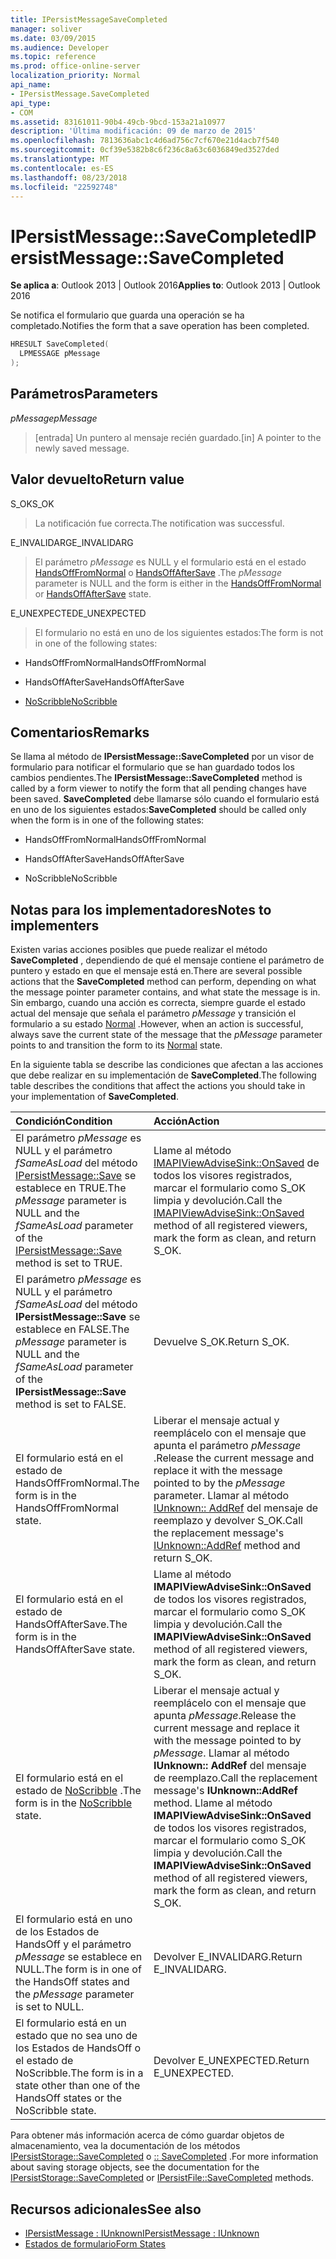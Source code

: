 ```yaml
---
title: IPersistMessageSaveCompleted
manager: soliver
ms.date: 03/09/2015
ms.audience: Developer
ms.topic: reference
ms.prod: office-online-server
localization_priority: Normal
api_name:
- IPersistMessage.SaveCompleted
api_type:
- COM
ms.assetid: 83161011-90b4-49cb-9bcd-153a21a10977
description: 'Última modificación: 09 de marzo de 2015'
ms.openlocfilehash: 7813636abc1c4d6ad756c7cf670e21d4acb7f540
ms.sourcegitcommit: 0cf39e5382b8c6f236c8a63c6036849ed3527ded
ms.translationtype: MT
ms.contentlocale: es-ES
ms.lasthandoff: 08/23/2018
ms.locfileid: "22592748"
---
```

# <a name="ipersistmessagesavecompleted"></a><span data-ttu-id="102cb-103">IPersistMessage::SaveCompleted</span><span class="sxs-lookup"><span data-stu-id="102cb-103">IPersistMessage::SaveCompleted</span></span>

<span data-ttu-id="102cb-104">**Se aplica a**: Outlook 2013 | Outlook 2016</span><span class="sxs-lookup"><span data-stu-id="102cb-104">**Applies to**: Outlook 2013 | Outlook 2016</span></span> 
  
<span data-ttu-id="102cb-105">Se notifica el formulario que guarda una operación se ha completado.</span><span class="sxs-lookup"><span data-stu-id="102cb-105">Notifies the form that a save operation has been completed.</span></span> 
  
```cpp
HRESULT SaveCompleted(
  LPMESSAGE pMessage
);
```

## <a name="parameters"></a><span data-ttu-id="102cb-106">Parámetros</span><span class="sxs-lookup"><span data-stu-id="102cb-106">Parameters</span></span>

<span data-ttu-id="102cb-107">_pMessage_</span><span class="sxs-lookup"><span data-stu-id="102cb-107">_pMessage_</span></span>
  
> <span data-ttu-id="102cb-108">[entrada] Un puntero al mensaje recién guardado.</span><span class="sxs-lookup"><span data-stu-id="102cb-108">[in] A pointer to the newly saved message.</span></span>
    
## <a name="return-value"></a><span data-ttu-id="102cb-109">Valor devuelto</span><span class="sxs-lookup"><span data-stu-id="102cb-109">Return value</span></span>

<span data-ttu-id="102cb-110">S_OK</span><span class="sxs-lookup"><span data-stu-id="102cb-110">S_OK</span></span> 
  
> <span data-ttu-id="102cb-111">La notificación fue correcta.</span><span class="sxs-lookup"><span data-stu-id="102cb-111">The notification was successful.</span></span>
    
<span data-ttu-id="102cb-112">E_INVALIDARG</span><span class="sxs-lookup"><span data-stu-id="102cb-112">E_INVALIDARG</span></span> 
  
> <span data-ttu-id="102cb-113">El parámetro _pMessage_ es NULL y el formulario está en el estado [HandsOffFromNormal](handsofffromnormal-state.md) o [HandsOffAfterSave](handsoffaftersave-state.md) .</span><span class="sxs-lookup"><span data-stu-id="102cb-113">The  _pMessage_ parameter is NULL and the form is either in the [HandsOffFromNormal](handsofffromnormal-state.md) or [HandsOffAfterSave](handsoffaftersave-state.md) state.</span></span> 
    
<span data-ttu-id="102cb-114">E_UNEXPECTED</span><span class="sxs-lookup"><span data-stu-id="102cb-114">E_UNEXPECTED</span></span> 
  
> <span data-ttu-id="102cb-115">El formulario no está en uno de los siguientes estados:</span><span class="sxs-lookup"><span data-stu-id="102cb-115">The form is not in one of the following states:</span></span>
    
   - <span data-ttu-id="102cb-116">HandsOffFromNormal</span><span class="sxs-lookup"><span data-stu-id="102cb-116">HandsOffFromNormal</span></span>
    
   - <span data-ttu-id="102cb-117">HandsOffAfterSave</span><span class="sxs-lookup"><span data-stu-id="102cb-117">HandsOffAfterSave</span></span>
    
   - [<span data-ttu-id="102cb-118">NoScribble</span><span class="sxs-lookup"><span data-stu-id="102cb-118">NoScribble</span></span>](noscribble-state.md)
    
## <a name="remarks"></a><span data-ttu-id="102cb-119">Comentarios</span><span class="sxs-lookup"><span data-stu-id="102cb-119">Remarks</span></span>

<span data-ttu-id="102cb-120">Se llama al método de **IPersistMessage::SaveCompleted** por un visor de formulario para notificar el formulario que se han guardado todos los cambios pendientes.</span><span class="sxs-lookup"><span data-stu-id="102cb-120">The **IPersistMessage::SaveCompleted** method is called by a form viewer to notify the form that all pending changes have been saved.</span></span> <span data-ttu-id="102cb-121">**SaveCompleted** debe llamarse sólo cuando el formulario está en uno de los siguientes estados:</span><span class="sxs-lookup"><span data-stu-id="102cb-121">**SaveCompleted** should be called only when the form is in one of the following states:</span></span> 
  
- <span data-ttu-id="102cb-122">HandsOffFromNormal</span><span class="sxs-lookup"><span data-stu-id="102cb-122">HandsOffFromNormal</span></span>
    
- <span data-ttu-id="102cb-123">HandsOffAfterSave</span><span class="sxs-lookup"><span data-stu-id="102cb-123">HandsOffAfterSave</span></span>
    
- <span data-ttu-id="102cb-124">NoScribble</span><span class="sxs-lookup"><span data-stu-id="102cb-124">NoScribble</span></span>
    
## <a name="notes-to-implementers"></a><span data-ttu-id="102cb-125">Notas para los implementadores</span><span class="sxs-lookup"><span data-stu-id="102cb-125">Notes to implementers</span></span>

<span data-ttu-id="102cb-126">Existen varias acciones posibles que puede realizar el método **SaveCompleted** , dependiendo de qué el mensaje contiene el parámetro de puntero y estado en que el mensaje está en.</span><span class="sxs-lookup"><span data-stu-id="102cb-126">There are several possible actions that the **SaveCompleted** method can perform, depending on what the message pointer parameter contains, and what state the message is in.</span></span> <span data-ttu-id="102cb-127">Sin embargo, cuando una acción es correcta, siempre guarde el estado actual del mensaje que señala el parámetro _pMessage_ y transición el formulario a su estado [Normal](normal-state.md) .</span><span class="sxs-lookup"><span data-stu-id="102cb-127">However, when an action is successful, always save the current state of the message that the  _pMessage_ parameter points to and transition the form to its [Normal](normal-state.md) state.</span></span> 
  
<span data-ttu-id="102cb-128">En la siguiente tabla se describe las condiciones que afectan a las acciones que debe realizar en su implementación de **SaveCompleted**.</span><span class="sxs-lookup"><span data-stu-id="102cb-128">The following table describes the conditions that affect the actions you should take in your implementation of **SaveCompleted**.</span></span>
  
|<span data-ttu-id="102cb-129">**Condición**</span><span class="sxs-lookup"><span data-stu-id="102cb-129">**Condition**</span></span>|<span data-ttu-id="102cb-130">**Acción**</span><span class="sxs-lookup"><span data-stu-id="102cb-130">**Action**</span></span>|
|:-----|:-----|
|<span data-ttu-id="102cb-131">El parámetro _pMessage_ es NULL y el parámetro _fSameAsLoad_ del método [IPersistMessage::Save](ipersistmessage-save.md) se establece en TRUE.</span><span class="sxs-lookup"><span data-stu-id="102cb-131">The  _pMessage_ parameter is NULL and the  _fSameAsLoad_ parameter of the [IPersistMessage::Save](ipersistmessage-save.md) method is set to TRUE.</span></span>  <br/> |<span data-ttu-id="102cb-132">Llame al método [IMAPIViewAdviseSink::OnSaved](imapiviewadvisesink-onsaved.md) de todos los visores registrados, marcar el formulario como S_OK limpia y devolución.</span><span class="sxs-lookup"><span data-stu-id="102cb-132">Call the [IMAPIViewAdviseSink::OnSaved](imapiviewadvisesink-onsaved.md) method of all registered viewers, mark the form as clean, and return S_OK.</span></span>  <br/> |
|<span data-ttu-id="102cb-133">El parámetro _pMessage_ es NULL y el parámetro _fSameAsLoad_ del método **IPersistMessage::Save** se establece en FALSE.</span><span class="sxs-lookup"><span data-stu-id="102cb-133">The  _pMessage_ parameter is NULL and the  _fSameAsLoad_ parameter of the **IPersistMessage::Save** method is set to FALSE.</span></span>  <br/> |<span data-ttu-id="102cb-134">Devuelve S_OK.</span><span class="sxs-lookup"><span data-stu-id="102cb-134">Return S_OK.</span></span>  <br/> |
|<span data-ttu-id="102cb-135">El formulario está en el estado de HandsOffFromNormal.</span><span class="sxs-lookup"><span data-stu-id="102cb-135">The form is in the HandsOffFromNormal state.</span></span>  <br/> |<span data-ttu-id="102cb-136">Liberar el mensaje actual y reemplácelo con el mensaje que apunta el parámetro _pMessage_ .</span><span class="sxs-lookup"><span data-stu-id="102cb-136">Release the current message and replace it with the message pointed to by the  _pMessage_ parameter.</span></span> <span data-ttu-id="102cb-137">Llamar al método [IUnknown:: AddRef](http://msdn.microsoft.com/library/b4316efd-73d4-4995-b898-8025a316ba63%28Office.15%29.aspx) del mensaje de reemplazo y devolver S_OK.</span><span class="sxs-lookup"><span data-stu-id="102cb-137">Call the replacement message's [IUnknown::AddRef](http://msdn.microsoft.com/library/b4316efd-73d4-4995-b898-8025a316ba63%28Office.15%29.aspx) method and return S_OK.</span></span>  <br/> |
|<span data-ttu-id="102cb-138">El formulario está en el estado de HandsOffAfterSave.</span><span class="sxs-lookup"><span data-stu-id="102cb-138">The form is in the HandsOffAfterSave state.</span></span>  <br/> |<span data-ttu-id="102cb-139">Llame al método **IMAPIViewAdviseSink::OnSaved** de todos los visores registrados, marcar el formulario como S_OK limpia y devolución.</span><span class="sxs-lookup"><span data-stu-id="102cb-139">Call the **IMAPIViewAdviseSink::OnSaved** method of all registered viewers, mark the form as clean, and return S_OK.</span></span>  <br/> |
|<span data-ttu-id="102cb-140">El formulario está en el estado de [NoScribble](noscribble-state.md) .</span><span class="sxs-lookup"><span data-stu-id="102cb-140">The form is in the [NoScribble](noscribble-state.md) state.</span></span>  <br/> |<span data-ttu-id="102cb-141">Liberar el mensaje actual y reemplácelo con el mensaje que apunta _pMessage_.</span><span class="sxs-lookup"><span data-stu-id="102cb-141">Release the current message and replace it with the message pointed to by  _pMessage_.</span></span> <span data-ttu-id="102cb-142">Llamar al método **IUnknown:: AddRef** del mensaje de reemplazo.</span><span class="sxs-lookup"><span data-stu-id="102cb-142">Call the replacement message's **IUnknown::AddRef** method.</span></span> <span data-ttu-id="102cb-143">Llame al método **IMAPIViewAdviseSink::OnSaved** de todos los visores registrados, marcar el formulario como S_OK limpia y devolución.</span><span class="sxs-lookup"><span data-stu-id="102cb-143">Call the **IMAPIViewAdviseSink::OnSaved** method of all registered viewers, mark the form as clean, and return S_OK.</span></span>  <br/> |
|<span data-ttu-id="102cb-144">El formulario está en uno de los Estados de HandsOff y el parámetro _pMessage_ se establece en NULL.</span><span class="sxs-lookup"><span data-stu-id="102cb-144">The form is in one of the HandsOff states and the  _pMessage_ parameter is set to NULL.</span></span>  <br/> |<span data-ttu-id="102cb-145">Devolver E_INVALIDARG.</span><span class="sxs-lookup"><span data-stu-id="102cb-145">Return E_INVALIDARG.</span></span>  <br/> |
|<span data-ttu-id="102cb-146">El formulario está en un estado que no sea uno de los Estados de HandsOff o el estado de NoScribble.</span><span class="sxs-lookup"><span data-stu-id="102cb-146">The form is in a state other than one of the HandsOff states or the NoScribble state.</span></span>  <br/> |<span data-ttu-id="102cb-147">Devolver E_UNEXPECTED.</span><span class="sxs-lookup"><span data-stu-id="102cb-147">Return E_UNEXPECTED.</span></span>  <br/> |
   
<span data-ttu-id="102cb-148">Para obtener más información acerca de cómo guardar objetos de almacenamiento, vea la documentación de los métodos [IPersistStorage::SaveCompleted](https://docs.microsoft.com/en-us/windows/desktop/api/objidl/nf-objidl-ipersiststorage-savecompleted) o [:: SaveCompleted](https://docs.microsoft.com/en-us/windows/desktop/api/objidl/nf-objidl-ipersistfile-savecompleted) .</span><span class="sxs-lookup"><span data-stu-id="102cb-148">For more information about saving storage objects, see the documentation for the [IPersistStorage::SaveCompleted](https://docs.microsoft.com/en-us/windows/desktop/api/objidl/nf-objidl-ipersiststorage-savecompleted) or [IPersistFile::SaveCompleted](https://docs.microsoft.com/en-us/windows/desktop/api/objidl/nf-objidl-ipersistfile-savecompleted) methods.</span></span> 
  
## <a name="see-also"></a><span data-ttu-id="102cb-149">Recursos adicionales</span><span class="sxs-lookup"><span data-stu-id="102cb-149">See also</span></span>

- [<span data-ttu-id="102cb-150">IPersistMessage : IUnknown</span><span class="sxs-lookup"><span data-stu-id="102cb-150">IPersistMessage : IUnknown</span></span>](ipersistmessageiunknown.md)
- [<span data-ttu-id="102cb-151">Estados de formulario</span><span class="sxs-lookup"><span data-stu-id="102cb-151">Form States</span></span>](form-states.md)
